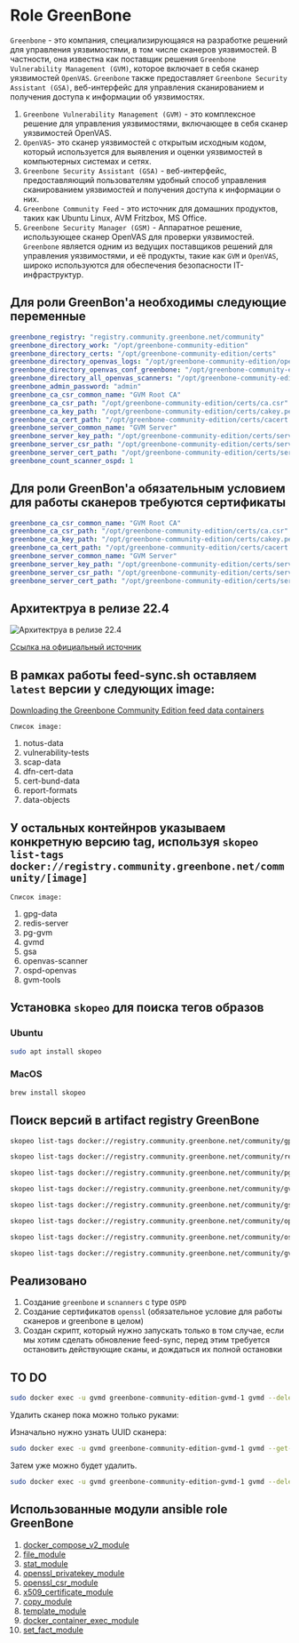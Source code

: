 # Role GreenBone

`Greenbone` - это компания, специализирующаяся на разработке решений для управления уязвимостями, в том числе сканеров уязвимостей. В частности, она известна как поставщик решения `Greenbone Vulnerability Management (GVM)`, которое включает в себя сканер уязвимостей `OpenVAS`. `Greenbone` также предоставляет `Greenbone Security Assistant (GSA)`, веб-интерфейс для управления сканированием и получения доступа к информации об уязвимостях.

1. `Greenbone Vulnerability Management (GVM)` - это комплексное решение для управления уязвимостями, включающее в себя сканер уязвимостей OpenVAS.
2. `OpenVAS`- это сканер уязвимостей с открытым исходным кодом, который используется для выявления и оценки уязвимостей в компьютерных системах и сетях.
3. `Greenbone Security Assistant (GSA)` - веб-интерфейс, предоставляющий пользователям удобный способ управления сканированием уязвимостей и получения доступа к информации о них.
4. `Greenbone Community Feed` - это источник для домашних продуктов, таких как Ubuntu Linux, AVM Fritzbox, MS Office.
5. `Greenbone Security Manager (GSM)` - Аппаратное решение, использующее сканер OpenVAS для проверки уязвимостей.
`Greenbone` является одним из ведущих поставщиков решений для управления уязвимостями, и её продукты, такие как `GVM` и `OpenVAS`, широко используются для обеспечения безопасности IT-инфраструктур.

## Для роли GreenBon'a необходимы следующие переменные

```yaml
greenbone_registry: "registry.community.greenbone.net/community"
greenbone_directory_work: "/opt/greenbone-community-edition"
greenbone_directory_certs: "/opt/greenbone-community-edition/certs"
greenbone_directory_openvas_logs: "/opt/greenbone-community-edition/openvas_logs"
greenbone_directory_openvas_conf_greenbone: "/opt/greenbone-community-edition/openvas"
greenbone_directory_all_openvas_scanners: "/opt/greenbone-community-edition/openvas_conf_scanners/openvas"
greenbone_admin_password: "admin"
greenbone_ca_csr_common_name: "GVM Root CA"
greenbone_ca_csr_path: "/opt/greenbone-community-edition/certs/ca.csr"
greenbone_ca_key_path: "/opt/greenbone-community-edition/certs/cakey.pem"
greenbone_ca_cert_path: "/opt/greenbone-community-edition/certs/cacert.pem"
greenbone_server_common_name: "GVM Server"
greenbone_server_key_path: "/opt/greenbone-community-edition/certs/serverkey.pem"
greenbone_server_csr_path: "/opt/greenbone-community-edition/certs/server.csr"
greenbone_server_cert_path: "/opt/greenbone-community-edition/certs/servercert.pem"
greenbone_count_scanner_ospd: 1
```

## Для роли GreenBon'a обязательным условием для работы сканеров требуются сертификаты

```yaml
greenbone_ca_csr_common_name: "GVM Root CA"
greenbone_ca_csr_path: "/opt/greenbone-community-edition/certs/ca.csr"
greenbone_ca_key_path: "/opt/greenbone-community-edition/certs/cakey.pem"
greenbone_ca_cert_path: "/opt/greenbone-community-edition/certs/cacert.pem"
greenbone_server_common_name: "GVM Server"
greenbone_server_key_path: "/opt/greenbone-community-edition/certs/serverkey.pem"
greenbone_server_csr_path: "/opt/greenbone-community-edition/certs/server.csr"
greenbone_server_cert_path: "/opt/greenbone-community-edition/certs/servercert.pem"
```

## Архитектруа в релизе 22.4

![Архитектруа в релизе 22.4](https://greenbone.github.io/docs/latest/_images/greenbone-community-22.4-architecture.png)

[Ссылка на официальный источник](https://greenbone.github.io/docs/latest/architecture.html)

## В рамках работы feed-sync.sh оставляем `latest` версии у следующих image: 

[Downloading the Greenbone Community Edition feed data containers](https://greenbone.github.io/docs/latest/22.4/container/workflows.html)

`Список image:`

1. notus-data
2. vulnerability-tests
3. scap-data
4. dfn-cert-data
5. cert-bund-data
6. report-formats
7. data-objects

## У остальных контейнров указываем конкретную версию tag, используя `skopeo list-tags docker://registry.community.greenbone.net/community/[image]`

`Список image:`

1. gpg-data
2. redis-server
3. pg-gvm
4. gvmd
5. gsa
6. openvas-scanner
7. ospd-openvas
8. gvm-tools

## Установка `skopeo` для поиска тегов образов

### Ubuntu

```bash
sudo apt install skopeo
```

### MacOS

```bash
brew install skopeo
```

## Поиск версий в artifact registry GreenBone

```bash
skopeo list-tags docker://registry.community.greenbone.net/community/gpg-data
```

```bash
skopeo list-tags docker://registry.community.greenbone.net/community/redis-server
```

```bash
skopeo list-tags docker://registry.community.greenbone.net/community/pg-gvm
```

```bash
skopeo list-tags docker://registry.community.greenbone.net/community/gvmd
```

```bash
skopeo list-tags docker://registry.community.greenbone.net/community/gsa
```

```bash
skopeo list-tags docker://registry.community.greenbone.net/community/openvas-scanner
```

```bash
skopeo list-tags docker://registry.community.greenbone.net/community/ospd-openvas
```

```bash
skopeo list-tags docker://registry.community.greenbone.net/community/gvm-tools
```

## Реализовано

1. Создание `greenbone` и `scnanners` с type `OSPD`
2. Создание сертификатов `openssl` (обязательное условие для работы сканеров и greenbone в целом)
3. Создан скрипт, который нужно запускать только в том случае, если мы хотим сделать обновление feed-sync, перед этим требуется остановить действующие сканы, и дождаться их полной остановки

## TO DO

```bash
sudo docker exec -u gvmd greenbone-community-edition-gvmd-1 gvmd --delete-scanner=<scanner-uuid>
```

Удалить сканер пока можно только руками:

Изначально нужно узнать UUID сканера:

```bash
sudo docker exec -u gvmd greenbone-community-edition-gvmd-1 gvmd --get-scanners
```

Затем уже можно будет удалить.

```bash
sudo docker exec -u gvmd greenbone-community-edition-gvmd-1 gvmd --delete-scanner=<scanner-uuid>
```

## Использованные модули ansible role GreenBone

1. [docker_compose_v2_module](https://docs.ansible.com/ansible/latest/collections/community/docker/docker_compose_v2_module.html)
2. [file_module](https://docs.ansible.com/ansible/latest/collections/ansible/builtin/file_module.html)
3. [stat_module](https://docs.ansible.com/ansible/latest/collections/ansible/builtin/stat_module.html)
4. [openssl_privatekey_module](https://docs.ansible.com/ansible/latest/collections/community/crypto/openssl_privatekey_module.html)
5. [openssl_csr_module](https://docs.ansible.com/ansible/latest/collections/community/crypto/openssl_csr_module.html)
6. [x509_certificate_module](https://docs.ansible.com/ansible/latest/collections/community/crypto/x509_certificate_module.html)
7. [copy_module](https://docs.ansible.com/ansible/latest/collections/ansible/builtin/copy_module.html)
8. [template_module](https://docs.ansible.com/ansible/latest/collections/ansible/builtin/template_module.html)
9. [docker_container_exec_module](https://docs.ansible.com/ansible/latest/collections/community/docker/docker_container_exec_module.html)
10. [set_fact_module](https://docs.ansible.com/ansible/latest/collections/ansible/builtin/set_fact_module.html)
